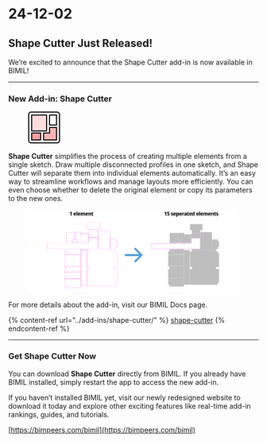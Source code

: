 # 24-12-02

## Shape Cutter Just Released!



We’re excited to announce that the Shape Cutter add-in is now available in BIMIL!

***

### New Add-in: Shape Cutter

<figure><img src="../.gitbook/assets/image (41).png" alt=""><figcaption></figcaption></figure>

**Shape Cutter** simplifies the process of creating multiple elements from a single sketch. Draw multiple disconnected profiles in one sketch, and Shape Cutter will separate them into individual elements automatically. It’s an easy way to streamline workflows and manage layouts more efficiently. You can even choose whether to delete the original element or copy its parameters to the new ones.

<figure><img src="../.gitbook/assets/image (42).png" alt=""><figcaption></figcaption></figure>

For more details about the add-in, visit our BIMIL Docs page.

{% content-ref url="../add-ins/shape-cutter/" %}
[shape-cutter](../add-ins/shape-cutter/)
{% endcontent-ref %}

***

### Get Shape Cutter Now

You can download **Shape Cutter** directly from BIMIL. If you already have BIMIL installed, simply restart the app to access the new add-in.

If you haven’t installed BIMIL yet, visit our newly redesigned website to download it today and explore other exciting features like real-time add-in rankings, guides, and tutorials.

[https://bimpeers.com/bimil](https://bimpeers.com/bimil)
